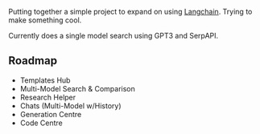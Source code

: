 Putting together a simple project to expand on using [Langchain](https://langchain.readthedocs.io/).
Trying to make something cool.

Currently does a single model search using GPT3 and SerpAPI.

## Roadmap 
  - Templates Hub
  - Multi-Model Search & Comparison
  - Research Helper
  - Chats (Multi-Model w/History)
  - Generation Centre
  - Code Centre